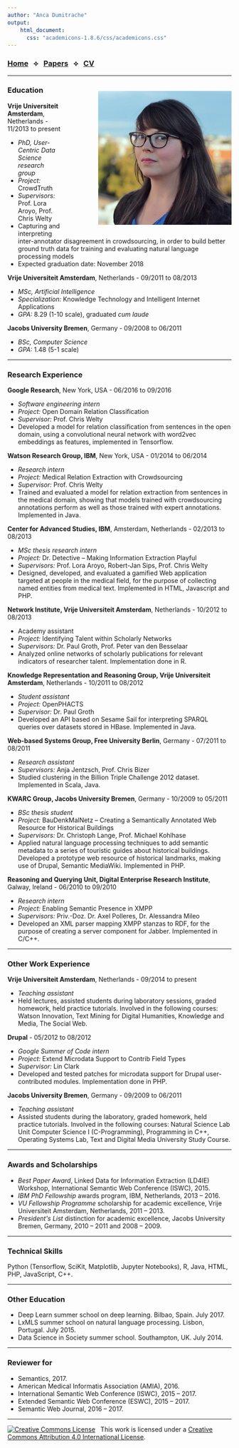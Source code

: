 ```yaml
---
author: "Anca Dumitrache"
output:
    html_document:
      css: "academicons-1.8.6/css/academicons.css"
---
```


<script src="https://use.fontawesome.com/4b6dfd67d9.js"></script>

### [Home](./)  &nbsp; &#10209; &nbsp;  [Papers](papers)  &nbsp; &#10209; &nbsp;  [CV](cv)

***

<img src="anca.jpg" width="300" style="float: right; margin-left: 80px; margin-bottom: 20px; margin-top: 20px" />

### Education

**Vrije Universiteit Amsterdam**, Netherlands - 11/2013 to present

  * *PhD, User-Centric Data Science research group*
  * *Project:* CrowdTruth
  * *Supervisors:* Prof. Lora Aroyo, Prof. Chris Welty
  * Capturing and interpreting inter-annotator disagreement in crowdsourcing, in order to build better ground truth data for training and evaluating natural language processing models
  * Expected graduation date: November 2018

**Vrije Universiteit Amsterdam**, Netherlands - 09/2011 to 08/2013

  * *MSc, Artificial Intelligence*
  * *Specialization:* Knowledge Technology and Intelligent Internet Applications
  * *GPA:* 8.29 (1-10 scale), graduated *cum laude*

**Jacobs University Bremen**, Germany - 09/2008 to 06/2011

  * *BSc, Computer Science*
  * *GPA:* 1.48 (5-1 scale)

***

### Research Experience

**Google Research**, New York, USA - 06/2016 to 09/2016

* *Software engineering intern*
* *Project:* Open Domain Relation Classification
* *Supervisor:* Prof. Chris Welty
* Developed a model for relation classification from sentences in the open domain, using a convolutional neural network with word2vec embeddings as features, implemented in Tensorflow.

**Watson Research Group, IBM**, New York, USA - 01/2014 to 06/2014

* *Research intern*
* *Project:* Medical Relation Extraction with Crowdsourcing
* *Supervisor:* Prof. Chris Welty
* Trained and evaluated a model for relation extraction from sentences in the medical domain, showing that models trained with crowdsourcing annotations perform as well as those trained with expert annotations. Implemented in Java.


**Center for Advanced Studies, IBM**, Amsterdam, Netherlands - 02/2013 to 08/2013

* *MSc thesis research intern*
* *Project:* Dr. Detective – Making Information Extraction Playful
* *Supervisors:* Prof. Lora Aroyo, Robert-Jan Sips, Prof. Chris Welty
* Designed, developed, and evaluated a gamified Web application targeted at people in the medical field, for the purpose of collecting named entities from medical text. Implemented in HTML, Javascript and PHP.

**Network Institute, Vrije Universiteit Amsterdam**, Netherlands - 10/2012 to 08/2013

* Academy assistant
* *Project:* Identifying Talent within Scholarly Networks
* *Supervisors:* Dr. Paul Groth, Prof. Peter van den Besselaar
* Analyzed online networks of scholarly publications for relevant indicators of researcher talent. Implementation done in R.

**Knowledge Representation and Reasoning Group, Vrije Universiteit Amsterdam**, Netherlands - 10/2011 to 08/2012

* *Student assistant*
* *Project:* OpenPHACTS
* *Supervisor:* Dr. Paul Groth
* Developed an API based on Sesame Sail for interpreting SPARQL queries over datasets stored in HBase. Implemented in Java. 

**Web-based Systems Group, Free University Berlin**, Germany - 07/2011 to 08/2011

* *Research assistant*
* *Supervisors:* Anja Jentzsch, Prof. Chris Bizer
* Studied clustering in the Billion Triple Challenge 2012 dataset. Implemented in Scala, Java.

**KWARC Group, Jacobs University Bremen**, Germany - 10/2009 to 05/2011

* *BSc thesis student*
* *Project:* BauDenkMalNetz – Creating a Semantically Annotated Web Resource for
Historical Buildings
* *Supervisors:* Dr. Christoph Lange, Prof. Michael Kohlhase
* Applied natural language processing techniques to add semantic metadata to a series of touristic guides about historical buildings. Developed a prototype web resource of historical landmarks, making use of Drupal, Semantic MediaWiki. Implemented in PHP.

**Reasoning and Querying Unit, Digital Enterprise Research Institute**, Galway, Ireland - 06/2010 to 09/2010

* *Research intern*
* *Project:* Enabling Semantic Presence in XMPP
* *Supervisors:* Priv.-Doz. Dr. Axel Polleres, Dr. Alessandra Mileo
* Developed an XML parser mapping XMPP stanzas to RDF, for the purpose of creating a server component for Jabber. Implemented in C/C++.

***

### Other Work Experience

**Vrije Universiteit Amsterdam**, Netherlands - 09/2014 to present

* *Teaching assistant*
* Held lectures, assisted students during laboratory sessions, graded homework, held practice tutorials. Involved in the following courses: Watson Innovation, Text Mining for Digital Humanities, Knowledge and Media, The Social Web.

**Drupal** - 05/2012 to 08/2012

* *Google Summer of Code intern*
* *Project:* Extend Microdata Support to Contrib Field Types
* *Supervisor:* Lin Clark
* Developed and tested patches for microdata support for Drupal user-contributed modules. Implementation done in PHP.

**Jacobs University Bremen**, Germany - 09/2009 to 06/2011

* *Teaching assistant*
* Assisted students during the laboratory, graded homework, held practice tutorials. Involved in the following courses: Natural Science Lab Unit Computer Science I (C-Programming), Programming in C++, Operating Systems Lab, Text and Digital Media University Study Course.

***

### Awards and Scholarships

* *Best Paper Award*, Linked Data for Information Extraction (LD4IE) Workshop, International Semantic Web Conference (ISWC), 2015.
* *IBM PhD Fellowship* awards program, IBM, Netherlands, 2013 – 2016.
* *VU Fellowship Programme* scholarship for academic excellence, Vrije Universiteit Amsterdam, Netherlands, 2011 – 2013.
* *President's List* distinction for academic excellence, Jacobs University Bremen, Germany, 2010 – 2011 and 2008 – 2009.

***

### Technical Skills

Python (Tensorflow, SciKit, Matplotlib, Jupyter Notebooks), R, Java, HTML, PHP, JavaScript, C++.

***

### Other Education

* Deep Learn summer school on deep learning. Bilbao, Spain. July 2017.
* LxMLS summer school on natural language processing. Lisbon, Portugal. July 2015.
* Data Science in Society summer school. Southampton, UK. July 2014.

***

### Reviewer for

* Semantics, 2017.
* American Medical Informatis Association (AMIA), 2016. 
* International Semantic Web Conference (ISWC), 2015 – 2017.
* Extended Semantic Web Conference (ESWC), 2015 – 2017.
* Semantic Web Journal, 2016 – 2017.


***

<a rel="license" href="http://creativecommons.org/licenses/by/4.0/"><img alt="Creative Commons License" style="border-width:0" src="https://i.creativecommons.org/l/by/4.0/80x15.png" /></a> &nbsp; This work is licensed under a <a rel="license" href="http://creativecommons.org/licenses/by/4.0/">Creative Commons Attribution 4.0 International License</a>.
